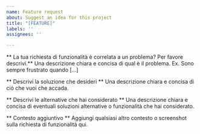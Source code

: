 ```yaml
---
name: Feature request
about: Suggest an idea for this project
title: "[FEATURE]"
labels: ''
assignees: ''

---
```


** La tua richiesta di funzionalità è correlata a un problema? Per favore descrivi.**
Una descrizione chiara e concisa di qual è il problema. Ex. Sono sempre frustrato quando [...]

** Descrivi la soluzione che desideri **
Una descrizione chiara e concisa di ciò che vuoi che accada.

** Descrivi le alternative che hai considerato **
Una descrizione chiara e concisa di eventuali soluzioni alternative o funzionalità che hai considerato.

** Contesto aggiuntivo **
Aggiungi qualsiasi altro contesto o screenshot sulla richiesta di funzionalità qui.
